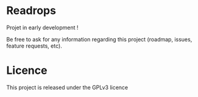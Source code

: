 # Readrops

Projet in early development !

Be free to ask for any information regarding this project (roadmap, issues, feature requests, etc).

# Licence

This project is released under the GPLv3 licence
